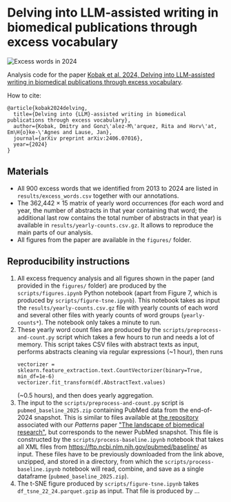 # Delving into LLM-assisted writing in biomedical publications through excess vocabulary

![Excess words in 2024](figures/words2024.png)

Analysis code for the paper [Kobak et al. 2024, Delving into LLM-assisted writing in biomedical publications through excess vocabulary](https://arxiv.org/abs/2406.07016).

How to cite:
```
@article{kobak2024delving,
  title={Delving into {LLM}-assisted writing in biomedical publications through excess vocabulary},
  author={Kobak, Dmitry and Gonz\'alez-M\'arquez, Rita and Horv\'at, Em\H{o}ke-\'Agnes and Lause, Jan},
  journal={arXiv preprint arXiv:2406.07016},
  year={2024}
}
```

## Materials

* All 900 excess words that we identified from 2013 to 2024 are listed in `results/excess_words.csv` together with our annotations.
* The 362,442 × 15 matrix of yearly word occurrences (for each word and year, the number of abstracts in that year containing that word; the additional last row contains the total number of abstracts in that year) is available in `results/yearly-counts.csv.gz`. It allows to reproduce the main parts of our analysis.
* All figures from the paper are available in the `figures/` folder.

## Reproducibility instructions

1. All excess frequency analysis and all figures shown in the paper (and provided in the `figures/` folder) are produced by the `scripts/figures.ipynb` Python notebook (apart from Figure 7, which is produced by `scripts/figure-tsne.ipynb`). This notebook takes as input the `results/yearly-counts.csv.gz` file with yearly counts of each word and several other files with yearly counts of word groups (`yearly-counts*`). The notebook only takes a minute to run.
2. These yearly word count files are produced by the `scripts/preprocess-and-count.py` script which takes a few hours to run and needs a lot of memory. This script takes CSV files with abstract texts as input, performs abstracts cleaning via regular expressions (~1 hour), then runs 
   ```
   vectorizer = sklearn.feature_extraction.text.CountVectorizer(binary=True, min_df=1e-6)
   vectorizer.fit_transform(df.AbstractText.values)
   ```
   (~0.5 hours), and then does yearly aggregation.
3. The input to the `scripts/preprocess-and-count.py` script is `pubmed_baseline_2025.zip` containing PubMed data from the end-of-2024 snapshot. This is similar to files available at [the repository](https://zenodo.org/doi/10.5281/zenodo.7695389) associated with our _Patterns_ paper ["The landscape of biomedical research"](https://www.cell.com/patterns/fulltext/S2666-3899(24)00076-X), but corresponds to the newer PubMed snapshot. This  file is constructed by the `scripts/process-baseline.ipynb` notebook that takes all XML files from https://ftp.ncbi.nlm.nih.gov/pubmed/baseline/ as input. These files have to be previously downloaded from the link above, unzipped, and stored in a directory, from which the `scripts/process-baseline.ipynb` notebook will read, combine, and save as a single dataframe (`pubmed_baseline_2025.zip`).
4. The t-SNE figure produced by `scripts/figure-tsne.ipynb` takes `df_tsne_22_24.parquet.gzip` as input. That file is produced by ...
